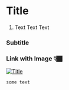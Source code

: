 # Title 

1. Text Text Text

### Subtitle

### Link with Image 👇🏾
[![Title](filename.png)](https://placeholder-link.com)

`some text`

